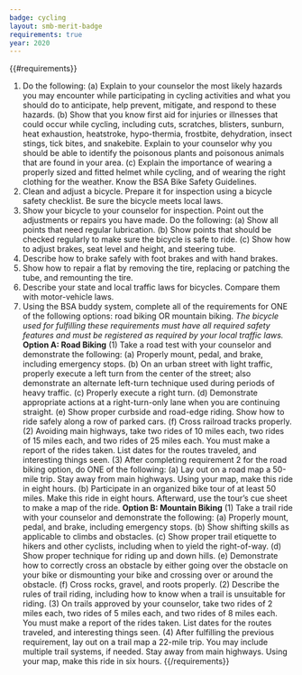 ```yaml
---
badge: cycling
layout: smb-merit-badge
requirements: true
year: 2020
---
```


{{#requirements}}
1. Do the following:
    (a) Explain to your counselor the most likely hazards you may encounter while participating in cycling activities and what you should do to anticipate, help prevent, mitigate, and respond to these hazards.
    (b) Show that you know first aid for injuries or illnesses that could occur while cycling, including cuts, scratches, blisters, sunburn, heat exhaustion, heatstroke, hypo-thermia, frostbite, dehydration, insect stings, tick bites, and snakebite. Explain to your counselor why you should be able to identify the poisonous plants and poisonous animals that are found in your area.
    (c) Explain the importance of wearing a properly sized and fitted helmet while cycling, and of wearing the right clothing for the weather. Know the BSA Bike Safety Guidelines.
2. Clean and adjust a bicycle. Prepare it for inspection using a bicycle safety checklist. Be sure the bicycle meets local laws.
3. Show your bicycle to your counselor for inspection. Point out the adjustments or repairs you have made. Do the following:
    (a) Show all points that need regular lubrication.
    (b) Show points that should be checked regularly to make sure the bicycle is safe to ride.
    (c) Show how to adjust brakes, seat level and height, and steering tube.
4. Describe how to brake safely with foot brakes and with hand brakes.
5. Show how to repair a flat by removing the tire, replacing or patching the tube, and remounting the tire.
6. Describe your state and local traffic laws for bicycles. Compare them with motor-vehicle laws.
7. Using the BSA buddy system, complete all of the requirements for ONE of the following options: road biking OR mountain biking.
    *The bicycle used for fulfilling these requirements must have all required safety features and must be registered as required by your local traffic laws.*
    **Option A: Road Biking**
    (1) Take a road test with your counselor and demonstrate the following:
        (a) Properly mount, pedal, and brake, including emergency stops.
        (b) On an urban street with light traffic, properly execute a left turn from the center of the street; also demonstrate an alternate left-turn technique used during periods of heavy traffic.
        (c) Properly execute a right turn.
        (d) Demonstrate appropriate actions at a right-turn-only lane when you are continuing straight.
        (e) Show proper curbside and road-edge riding. Show how to ride safely along a row of parked cars.
        (f) Cross railroad tracks properly.
    (2) Avoiding main highways, take two rides of 10 miles each, two rides of 15 miles each, and two rides of 25 miles each. You must make a report of the rides taken. List dates for the routes traveled, and interesting things seen.
    (3) After completing requirement 2 for the road biking option, do ONE of the following:
        (a) Lay out on a road map a 50-mile trip. Stay away from main highways. Using your map, make this ride in eight hours.
        (b) Participate in an organized bike tour of at least 50 miles. Make this ride in eight hours. Afterward, use the tour’s cue sheet to make a map of the ride.
    **Option B: Mountain Biking**
    (1) Take a trail ride with your counselor and demonstrate the following:
        (a) Properly mount, pedal, and brake, including emergency stops.
        (b) Show shifting skills as applicable to climbs and obstacles.
        (c) Show proper trail etiquette to hikers and other cyclists, including when to yield the right-of-way.
        (d) Show proper technique for riding up and down hills.
        (e) Demonstrate how to correctly cross an obstacle by either going over the obstacle on your bike or dismounting your bike and crossing over or around the obstacle.
        (f) Cross rocks, gravel, and roots properly.
    (2) Describe the rules of trail riding, including how to know when a trail is unsuitable for riding.
    (3) On trails approved by your counselor, take two rides of 2 miles each, two rides of 5 miles each, and two rides of 8 miles each. You must make a report of the rides taken. List dates for the routes traveled, and interesting things seen.
    (4) After fulfilling the previous requirement, lay out on a trail map a 22-mile trip. You may include multiple trail systems, if needed. Stay away from main highways. Using your map, make this ride in six hours.
{{/requirements}}
